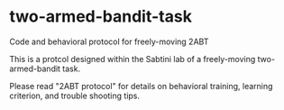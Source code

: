 # two-armed-bandit-task
Code and behavioral protocol for freely-moving 2ABT


This is a protcol designed within the Sabtini lab of a freely-moving two-armed-bandit task. 

Please read "2ABT protocol" for details on behavioral training, learning criterion, and trouble shooting tips.
